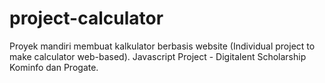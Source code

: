 # project-calculator
Proyek mandiri membuat kalkulator berbasis website (Individual project to make calculator web-based).
Javascript Project - Digitalent Scholarship Kominfo dan Progate.
